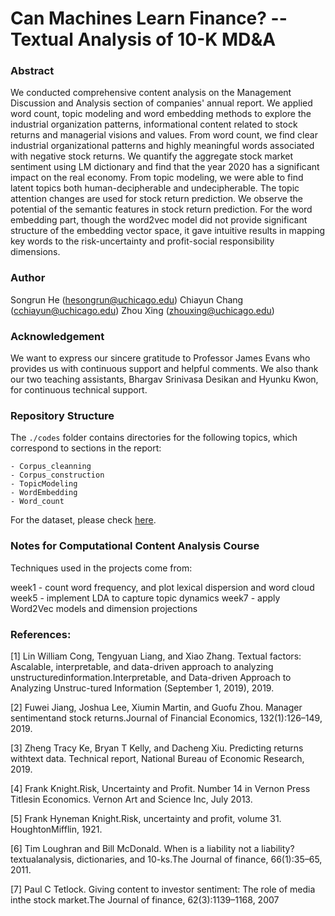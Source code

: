 # Can Machines Learn Finance?  --Textual Analysis of 10-K MD\&A

### Abstract

We conducted comprehensive content analysis on the Management Discussion and Analysis section of companies' annual report. We applied word count, topic modeling and word embedding methods to explore the industrial organization patterns, informational content related to stock returns and managerial visions and values. From word count, we find clear industrial organizational patterns and highly meaningful words associated with negative stock returns. We quantify the aggregate stock market sentiment using LM dictionary and find that the year 2020 has a significant impact on the real economy. From topic modeling, we were able to find latent topics both human-decipherable and undecipherable. The topic attention changes are used for stock return prediction. We observe the potential of the semantic features in stock return prediction. For the word embedding part, though the word2vec model did not provide significant structure of the embedding vector space, it gave intuitive results in mapping key words to the risk-uncertainty and profit-social responsibility dimensions.


### Author

Songrun He (hesongrun@uchicago.edu)
Chiayun Chang (cchiayun@uchicago.edu)
Zhou Xing (zhouxing@uchicago.edu)

### Acknowledgement
We want to express our sincere gratitude to Professor James Evans who provides us with continuous support and helpful comments. We also thank our two teaching assistants, Bhargav Srinivasa Desikan and Hyunku Kwon, for continuous technical support. 

### Repository Structure

The `./codes` folder contains directories for the following topics, which correspond to sections in the report:

	- Corpus_cleanning
	- Corpus_construction
	- TopicModeling
	- WordEmbedding
	- Word_count

For the dataset, please check [here](https://www.dropbox.com/sh/0bgzsu0kzsjklw3/AAC3zs7XqP7lPR-WTiQ8s5nCa?dl=0).

### Notes for Computational Content Analysis Course

Techniques used in the projects come from:

week1 - count word frequency, and plot lexical dispersion and word cloud
week5 - implement LDA to capture topic dynamics
week7 - apply Word2Vec models and dimension projections


### References:

[1]  Lin  William  Cong,  Tengyuan  Liang,  and  Xiao  Zhang.   Textual  factors:   Ascalable,  interpretable,  and  data-driven  approach  to  analyzing  unstructuredinformation.Interpretable,  and  Data-driven  Approach  to  Analyzing  Unstruc-tured Information (September 1, 2019), 2019.

[2]  Fuwei Jiang, Joshua Lee, Xiumin Martin, and Guofu Zhou. Manager sentimentand stock returns.Journal of Financial Economics, 132(1):126–149, 2019.

[3]  Zheng Tracy Ke, Bryan T Kelly, and Dacheng Xiu.  Predicting returns withtext data.  Technical report, National Bureau of Economic Research, 2019.

[4]  Frank Knight.Risk, Uncertainty and Profit. Number 14 in Vernon Press Titlesin Economics. Vernon Art and Science Inc, July 2013.

[5]  Frank Hyneman Knight.Risk,  uncertainty  and  profit, volume 31.  HoughtonMifflin, 1921.

[6]  Tim Loughran and Bill McDonald.  When is a liability not a liability?  textualanalysis, dictionaries, and 10-ks.The Journal of finance, 66(1):35–65, 2011.

[7]  Paul C Tetlock.  Giving content to investor sentiment:  The role of media inthe stock market.The Journal of finance, 62(3):1139–1168, 2007
